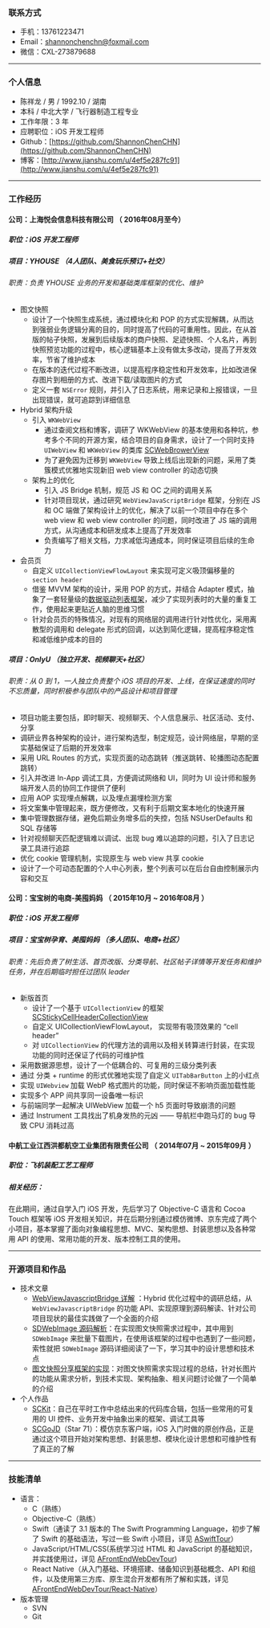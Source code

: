 
### 联系方式

- 手机：13761223471
- Email：shannonchenchn@foxmail.com
- 微信：CXL-273879688

---

### 个人信息

 - 陈祥龙 / 男 / 1992.10 / 湖南 
 - 本科 / 中北大学 / 飞行器制造工程专业 
 - 工作年限：3 年    
 - 应聘职位：iOS 开发工程师
 - Github：[https://github.com/ShannonChenCHN](https://github.com/ShannonChenCHN)
 - 博客：[http://www.jianshu.com/u/4ef5e287fc91](http://www.jianshu.com/u/4ef5e287fc91)   

------ 

### 工作经历


#### 公司：上海悦会信息科技有限公司 （ 2016年08月至今）
##### 职位：iOS 开发工程师

##### 项目：YHOUSE （4人团队、美食玩乐预订+社交）

###### 职责：负责 YHOUSE 业务的开发和基础类库框架的优化、维护

- 图文快照
  - 设计了一个快照生成系统，通过模块化和 POP 的方式实现解耦，从而达到强弱业务逻辑分离的目的，同时提高了代码的可重用性。因此，在从首版的帖子快照，发展到后续版本的商户快照、足迹快照、个人名片，再到快照预览功能的过程中，核心逻辑基本上没有做太多改动，提高了开发效率，节省了维护成本
  - 在版本的迭代过程不断改进，以提高程序稳定性和开发效率，比如改进保存图片到相册的方式、改进下载/读取图片的方式
  - 定义一套 `NSError` 规则，并引入了日志系统，用来记录和上报错误，一旦出现错误，就可追踪到详细信息
- Hybrid 架构升级
  - 引入 `WKWebView`
     - 通过查阅文档和博客，调研了 WKWebView 的基本使用和各种坑，参考多个不同的开源方案，结合项目的自身需求，设计了一个同时支持 `UIWebView` 和 `WKWebView` 的类库 [SCWebBrowerView](https://github.com/ShannonChenCHN/SCWebBrowserView)
     - 为了避免因为迁移到 `WKWebView` 导致上线后出现新的问题，采用了类簇模式优雅地实现新旧 web view controller 的动态切换
  - 架构上的优化
     - 引入 JS Bridge 机制，规范 JS 和 OC 之间的调用关系
     - 针对项目现状，通过研究 `WebViewJavaScriptBridge` 框架，分别在 JS 和 OC 端做了架构设计上的优化，解决了以前一个项目中存在多个 web view 和 web view controller 的问题，同时改进了 JS 端的调用方式，从沟通成本和研发成本上提高了开发效率
     - 负责编写了相关文档，力求减低沟通成本，同时保证项目后续的生命力
- 会员页
  - 自定义 `UICollectionViewFlowLayout` 来实现可定义吸顶偏移量的 `section header` 
  - 借鉴 MVVM 架构的设计，采用 POP 的方式，并结合 Adapter 模式，抽象了一套轻量级的[数据驱动列表框架](https://github.com/ShannonChenCHN/YHListKit)，减少了实现列表时的大量的重复工作，使用起来更贴近人脑的思维习惯
  - 针对会员页的特殊情况，对现有的网络层的调用进行针对性优化，采用离散型的调用和 delegate 形式的回调，以达到简化逻辑，提高程序稳定性和减低维护成本的目的

##### 项目：OnlyU （独立开发、视频聊天+社区）

###### 职责：从 0 到 1，一人独立负责整个 iOS 项目的开发、上线，在保证速度的同时不忘质量，同时积极参与团队中的产品设计和项目管理

- 项目功能主要包括，即时聊天、视频聊天、个人信息展示、社区活动、支付、分享
- 调研业界各种架构的设计，进行架构选型，制定规范，设计网络层，早期的坚实基础保证了后期的开发效率
- 采用 URL Routes 的方式，实现页面的动态跳转（推送跳转、轮播图动态配置跳转）
- 引入并改进 In-App 调试工具，方便调试网络和 UI，同时为 UI 设计师和服务端开发人员的协同工作提供了便利
- 应用 AOP 实现埋点解耦，以及埋点漏埋检测方案
- 将文案集中管理起来，既方便修改，又有利于后期文案本地化的快速开展
- 集中管理数据存储，避免后期业务增多后的失控，包括 NSUserDefaults 和 SQL 存储等
- 针对视频聊天匹配逻辑难以调试、出现 bug 难以追踪的问题，引入了日志记录工具进行追踪
- 优化 cookie 管理机制，实现原生与 web view 共享 cookie
- 设计了一个可动态配置的个人中心列表，整个列表可以在后台自由控制展示内容和交互

 
#### 公司：宝宝树的电商-美囤妈妈 （ 2015年10月 ~ 2016年08月 ）
##### 职位：iOS 开发工程师

##### 项目：宝宝树孕育、美囤妈妈 （多人团队、电商+社区）   
 

###### 职责：先后负责了树生活、首页改版、分类导航、社区帖子详情等开发任务和维护任务，并在后期临时担任过团队 leader
- 新版首页
  - 设计了一个基于 `UICollectionView` 的框架 [SCStickyCellHeaderCollectionView](https://github.com/ShannonChenCHN/SCStickyCellHeaderCollectionView)
  - 自定义 UICollectionViewFlowLayout， 实现带有吸顶效果的 “cell header” 
  - 对 `UICollectionView` 的代理方法的调用以及相关转算进行封装，在实现功能的同时还保证了代码的可维护性 
- 采用数据源思想，设计了一个低耦合的、可复用的三级分类列表
- 通过 分类 + runtime 的形式优雅地实现了自定义 `UITabBarButton` 上的小红点
- 实现 `UIWebview` 加载 WebP 格式图片的功能，同时保证不影响页面加载性能
- 实现多个 APP 间共享同一设备唯一标识
- 与前端同学一起解决 UIWebView 加载一个 h5 页面时导致崩溃的问题
- 通过 Instrument 工具找出了机身发热的元凶 —— 导航栏中跑马灯的 bug 导致 CPU 消耗过高

#### 中航工业江西洪都航空工业集团有限责任公司 （ 2014年07月 ~ 2015年09月 ）

##### 职位：飞机装配工艺工程师

##### 相关经历：
在此期间，通过自学入门 iOS 开发，先后学习了 Objective-C 语言和 Cocoa Touch 框架等 iOS 开发相关知识，并在后期分别通过模仿微博、京东完成了两个小项目，基本掌握了面向对象编程思想、MVC、架构思想、封装思想以及各种常用 API 的使用、常用功能的开发、版本控制工具的使用。

---

### 开源项目和作品
- 技术文章
  - [WebViewJavascriptBridge 详解](http://www.jianshu.com/p/6f34903be630) ：Hybrid 优化过程中的调研总结，从`WebViewJavascriptBridge` 的功能 API、实现原理到源码解读、针对公司项目现状的最佳实践做了一个全面的介绍
  - [SDWebImage 源码解析](http://www.jianshu.com/p/06f0265c22eb)：在实现图文快照需求过程中，其中用到 `SDWebImage` 来批量下载图片，在使用该框架的过程中也遇到了一些问题，索性就把 `SDWebImage` 源码详细阅读了一下，学习其中的设计思想和技术点
  - [图文快照分享框架的实现](http://www.jianshu.com/p/b3fcb449cb35)：对图文快照需求实现过程的总结，针对长图片的功能从需求分析，到技术实现、架构抽象、相关问题讨论做了一个简单的介绍
- 个人作品
  - [SCKit](https://github.com/ShannonChenCHN/SCKit)：自己在平时工作中总结出来的代码库合辑，包括一些常用的可复用的 UI 控件、业务开发中抽象出来的框架、调试工具等                
  - [SCGoJD](https://github.com/ShannonChenCHN/SCGoJD)（Star 71）：模仿京东客户端，iOS 入门时做的原创作品，正是通过这个项目开始对架构思想、封装思想、模块化设计思想和可维护性有了真正的了解

-----

### 技能清单
- 语言：
  - C（熟练）
  - Objective-C（熟练）
  - Swift（通读了 3.1 版本的 The Swift Programming Language，初步了解了 Swift 的基础语法，写过一些 Swift 小项目，详见 [ASwiftTour](https://github.com/ShannonChenCHN/ASwiftTour)）
  - JavaScript/HTML/CSS(系统学习过 HTML 和 JavaScript 的基础知识，并实践使用过，详见 [AFrontEndWebDevTour](https://github.com/ShannonChenCHN/AFrontEndWebDevTour/tree/master/learning-notes))
  - React Native（从入门基础、环境搭建、储备知识到基础概念、API 和组件，以及使用第三方库、原生混合开发都有所了解和实践，详见 [AFrontEndWebDevTour/React-Native](https://github.com/ShannonChenCHN/AFrontEndWebDevTour/blob/master/React-Native/README.md)）
- 版本管理
  - SVN
  - Git
  

